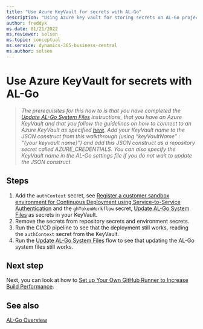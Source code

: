 ```yaml
---
title: "Use Azure KeyVault for secrets with AL-Go"
description: "Using Azure key vault for storing secrets on AL-Go projects for Business Central."
author: freddyk
ms.date: 01/21/2022
ms.reviewer: solsen
ms.topic: conceptual
ms.service: dynamics-365-business-central
ms.author: solsen
---
```


# Use Azure KeyVault for secrets with AL-Go

> *The prerequisites for this how to is that you have completed the [Update AL-Go System Files](algo-update-system-files.md) instructions, that you have an Azure KeyVault and that you follow the guidelines on how to connect to an Azure KeyVault as specified [here](/azure/developer/github/github-key-vault). Add your KeyVault name to the JSON construct from this walkthrough (using “keyVaultName” : “{your keyvault name}”) and add this JSON construct as a repository secret called AZURE_CREDENTIALS. You can also specify the KeyVault name in the AL-Go settings file if you do not wait to update the JSON construct.*

## Steps

1. Add the `authContext` secret, see [Register a customer sandbox environment for Continuous Deployment using Service-to-Service Authentication](algo-register-sandbox-env.md) and the `ghTokenWorkflow` secret, [Update AL-Go System Files](algo-update-system-files.md) as secrets in your KeyVault. 
1. Remove the secrets from repository secrets and environment secrets.
1. Run the CI/CD pipeline to see that the deployment still works, reading the `authContext` secret from the KeyVault.
1. Run the [Update AL-Go System Files](algo-update-system-files.md) flow to see that updating the AL-Go system files still works.

## Next step

Next, you can look at how to [Set up Your Own GitHub Runner to Increase Build Performance](algo-setup-github-runner-performance.md). 

## See also

[AL-Go Overview](algo-overview.md)  